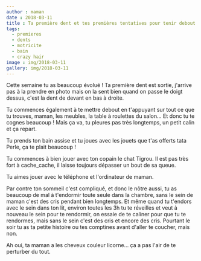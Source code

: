 ```yaml
---
author : maman
date : 2018-03-11
title : Ta première dent et tes premières tentatives pour tenir debout seule
tags:
  - premieres
  - dents
  - motricite
  - bain
  - crazy hair
image : img/2018-03-11
gallery: img/2018-03-11
---
```


Cette semaine tu as beaucoup évolué ! Ta première dent est sortie, j'arrive pas à la prendre en photo mais on la sent bien quand on passe le doigt dessus, c'est la dent de devant en bas à droite. 

Tu commences également à te mettre debout en t'appuyant sur tout ce que tu trouves, maman, les meubles, la table à roulettes du salon... Et donc tu te cognes beaucoup ! Mais ça va, tu pleures pas très longtemps, un petit calin et ça repart. 

Tu prends ton bain assise et tu joues avec les jouets que t'as offerts tata Perle, ça te plait beaucoup !

Tu commences à bien jouer avec ton copain le chat Tigrou. Il est pas très fort à cache_cache, il laisse toujours dépasser un bout de sa queue. 

Tu aimes jouer avec le téléphone et l'ordinateur de maman. 

Par contre ton sommeil c'est compliqué, et donc le nôtre aussi, tu as beaucoup de mal à t'endormir toute seule dans la chambre, sans le sein de maman c'est des cris pendant bien longtemps. Et même quand tu t'endors avec le sein dans ton lit, environ toutes les 3h tu te réveilles et veut à nouveau le sein pour te rendormir, on essaie de te caliner pour que tu te rendormes, mais sans le sein c'est des cris et encore des cris. Pourtant le soir tu as ta petite histoire ou tes comptines avant d'aller te coucher, mais non. 

Ah oui, ta maman a les cheveux couleur licorne... ça a pas l'air de te perturber du tout.